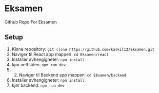 # Eksamen

Github Repo For Eksamen

## Setup

1. Klone repository: `git clone https://github.com/kaskil12/Eksamen.git`
2. Naviger til React app mappen: `cd Eksamen/react`
3. Installer avhengigheter: `npm install`
4. kjør nettsiden: `npm run dev`
5. 2. Naviger til Backend app mappen: `cd Eksamen/backend`
6. Installer avhengigheter: `npm install`
7. kjør backend: `npm run dev`

